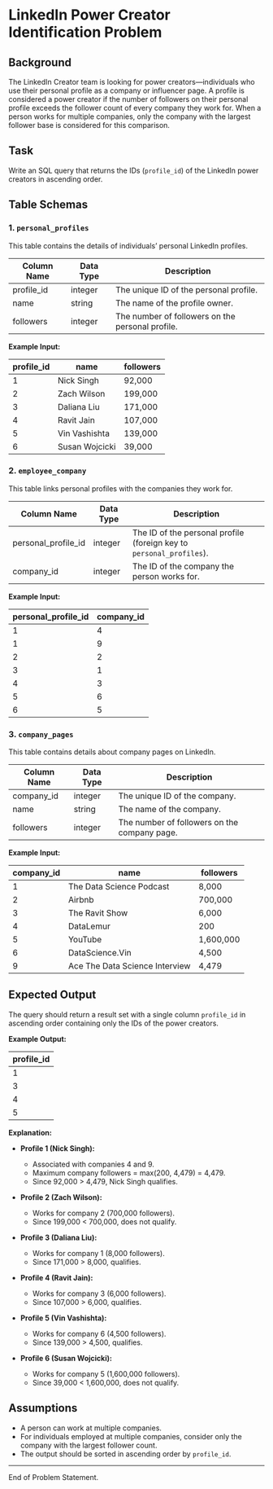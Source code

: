 # LinkedIn Power Creator Identification Problem

## Background

The LinkedIn Creator team is looking for power creators—individuals who use their personal profile as a company or influencer page. A profile is considered a power creator if the number of followers on their personal profile exceeds the follower count of every company they work for. When a person works for multiple companies, only the company with the largest follower base is considered for this comparison.

## Task

Write an SQL query that returns the IDs (`profile_id`) of the LinkedIn power creators in ascending order.

## Table Schemas

### 1. `personal_profiles`
This table contains the details of individuals’ personal LinkedIn profiles.

| Column Name | Data Type | Description                         |
|-------------|-----------|-------------------------------------|
| profile_id  | integer   | The unique ID of the personal profile. |
| name        | string    | The name of the profile owner.          |
| followers   | integer   | The number of followers on the personal profile. |

**Example Input:**

| profile_id | name           | followers |
|------------|----------------|-----------|
| 1          | Nick Singh     | 92,000    |
| 2          | Zach Wilson    | 199,000   |
| 3          | Daliana Liu    | 171,000   |
| 4          | Ravit Jain     | 107,000   |
| 5          | Vin Vashishta  | 139,000   |
| 6          | Susan Wojcicki | 39,000    |

### 2. `employee_company`
This table links personal profiles with the companies they work for.

| Column Name          | Data Type | Description                                |
|----------------------|-----------|--------------------------------------------|
| personal_profile_id  | integer   | The ID of the personal profile (foreign key to `personal_profiles`). |
| company_id           | integer   | The ID of the company the person works for. |

**Example Input:**

| personal_profile_id | company_id |
|---------------------|------------|
| 1                   | 4          |
| 1                   | 9          |
| 2                   | 2          |
| 3                   | 1          |
| 4                   | 3          |
| 5                   | 6          |
| 6                   | 5          |

### 3. `company_pages`
This table contains details about company pages on LinkedIn.

| Column Name | Data Type | Description                               |
|-------------|-----------|-------------------------------------------|
| company_id  | integer   | The unique ID of the company.             |
| name        | string    | The name of the company.                  |
| followers   | integer   | The number of followers on the company page. |

**Example Input:**

| company_id | name                           | followers  |
|------------|--------------------------------|------------|
| 1          | The Data Science Podcast       | 8,000      |
| 2          | Airbnb                         | 700,000    |
| 3          | The Ravit Show                 | 6,000      |
| 4          | DataLemur                      | 200        |
| 5          | YouTube                        | 1,600,000  |
| 6          | DataScience.Vin                | 4,500      |
| 9          | Ace The Data Science Interview | 4,479      |

## Expected Output

The query should return a result set with a single column `profile_id` in ascending order containing only the IDs of the power creators.

**Example Output:**

| profile_id |
|------------|
| 1          |
| 3          |
| 4          |
| 5          |

**Explanation:**

- **Profile 1 (Nick Singh):**  
  - Associated with companies 4 and 9.  
  - Maximum company followers = max(200, 4,479) = 4,479.  
  - Since 92,000 > 4,479, Nick Singh qualifies.

- **Profile 2 (Zach Wilson):**  
  - Works for company 2 (700,000 followers).  
  - Since 199,000 < 700,000, does not qualify.

- **Profile 3 (Daliana Liu):**  
  - Works for company 1 (8,000 followers).  
  - Since 171,000 > 8,000, qualifies.

- **Profile 4 (Ravit Jain):**  
  - Works for company 3 (6,000 followers).  
  - Since 107,000 > 6,000, qualifies.

- **Profile 5 (Vin Vashishta):**  
  - Works for company 6 (4,500 followers).  
  - Since 139,000 > 4,500, qualifies.

- **Profile 6 (Susan Wojcicki):**  
  - Works for company 5 (1,600,000 followers).  
  - Since 39,000 < 1,600,000, does not qualify.

## Assumptions

- A person can work at multiple companies.
- For individuals employed at multiple companies, consider only the company with the largest follower count.
- The output should be sorted in ascending order by `profile_id`.

---

End of Problem Statement.
